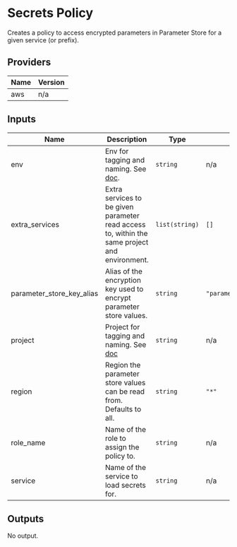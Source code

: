 # Secrets Policy

Creates a policy to access encrypted parameters in Parameter Store for a given service (or prefix).

<!-- START -->
## Providers

| Name | Version |
|------|---------|
| aws | n/a |

## Inputs

| Name | Description | Type | Default | Required |
|------|-------------|------|---------|:-----:|
| env | Env for tagging and naming. See [doc](../README.md#consistent-tagging). | `string` | n/a | yes |
| extra\_services | Extra services to be given parameter read access to, within the same project and environment. | `list(string)` | `[]` | no |
| parameter\_store\_key\_alias | Alias of the encryption key used to encrypt parameter store values. | `string` | `"parameter_store_key"` | no |
| project | Project for tagging and naming. See [doc](../README.md#consistent-tagging) | `string` | n/a | yes |
| region | Region the parameter store values can be read from. Defaults to all. | `string` | `"*"` | no |
| role\_name | Name of the role to assign the policy to. | `string` | n/a | yes |
| service | Name of the service to load secrets for. | `string` | n/a | yes |

## Outputs

No output.

<!-- END -->
